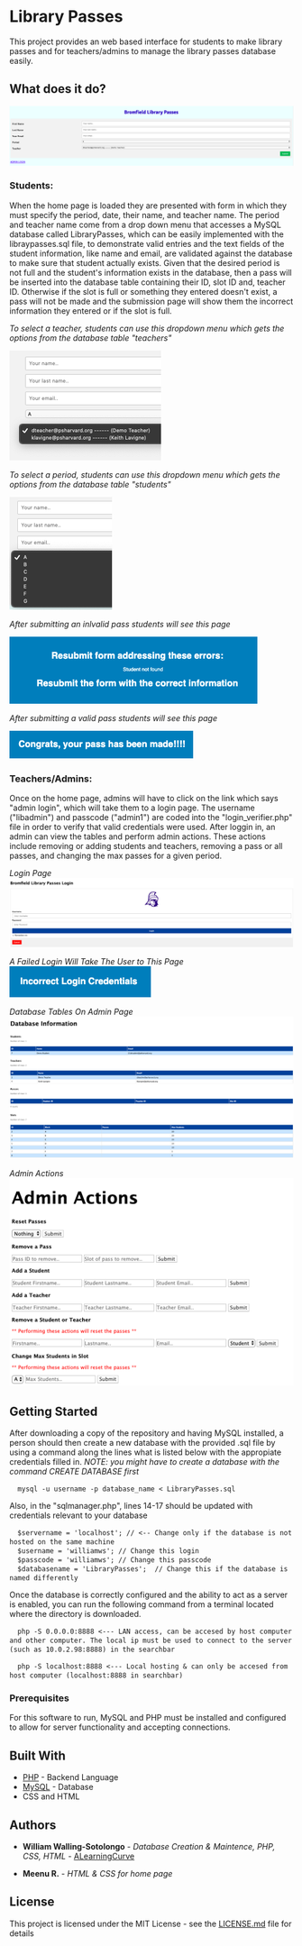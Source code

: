 # Library Passes

This project provides an web based interface for students to make library passes and for teachers/admins to manage the library passes database easily.

## What does it do?
![Home Screen](https://github.com/ALearningCurve/LibraryPasses/blob/master/example%20screenshots/Mainscreen.png)

### Students:
  When the home page is loaded they are presented with form in which they must specify the period, date, their name, and teacher name. The period and teacher name come from a drop down menu that accesses a MySQL database called LibraryPasses, which can be easily implemented with the libraypasses.sql file, to demonstrate valid entries and the text fields of the student information, like name and email, are validated against the database to make sure that student actually exists. Given that the desired period is not full and the student's information exists in the database, then a pass will be inserted into the database table containing their ID, slot ID and, teacher ID. Otherwise if the slot is full or something they entered doesn't exist, a pass will not be made and the submission page will show them the incorrect information they entered or if the slot is full.
  
 *To select a teacher, students can use this dropdown menu which gets the options from the database table "teachers"*
 
![Dropdown Teachers Selection](https://github.com/ALearningCurve/LibraryPasses/blob/master/example%20screenshots/Teacher%20Dropdown.png)

*To select a period, students can use this dropdown menu which gets the options from the database table "students"*

![Dropdown Period Selection](https://github.com/ALearningCurve/LibraryPasses/blob/master/example%20screenshots/Period%20Dropdown.png)

*After submitting an inlvalid pass students will see this page*

![Submission Failed](https://github.com/ALearningCurve/LibraryPasses/blob/master/example%20screenshots/Submission%20Failure.png)

*After submitting a valid pass students will see this page*

![Submission Success](https://github.com/ALearningCurve/LibraryPasses/blob/master/example%20screenshots/Submission%20Success.png)

### Teachers/Admins:
  Once on the home page, admins will have to click on the link which says "admin login", which will take them to a login page. The username ("libadmin") and passcode ("admin1") are coded into the "login_verifier.php" file in order to verify that valid credentials were used. After loggin in, an admin can view the tables and perform admin actions. These actions include removing or adding students and teachers, removing a pass or all passes, and changing the max passes for a given period.
  
*Login Page*
![Login Page](https://github.com/ALearningCurve/LibraryPasses/blob/master/example%20screenshots/Login%20Page.png)

*A Failed Login Will Take The User to This Page*
![Login Page](https://github.com/ALearningCurve/LibraryPasses/blob/master/example%20screenshots/Login%20Failed.png)

*Database Tables On Admin Page*
![Login Page](https://github.com/ALearningCurve/LibraryPasses/blob/master/example%20screenshots/Admin%20Table.png)

*Admin Actions*
![Login Page](https://github.com/ALearningCurve/LibraryPasses/blob/master/example%20screenshots/Admin%20Actions.png)
  
## Getting Started

After downloading a copy of the repository and having MySQL installed, a person should then create a new database with the provided .sql file by using a command along the lines what is listed below with the appropiate credentials filled in.
  *NOTE: you might have to create a database with the command CREATE DATABASE first*
```
  mysql -u username -p database_name < LibraryPasses.sql
```
Also, in the "sqlmanager.php", lines 14-17 should be updated with credentials relevant to your database
```
  $servername = 'localhost'; // <-- Change only if the database is not hosted on the same machine
  $username = 'williamws'; // Change this login
  $passcode = 'williamws'; // Change this passcode
  $databasename = 'LibraryPasses';  // Change this if the database is named differently
```

Once the database is correctly configured and the ability to act as a server is enabled, you can run the following command from a terminal located where the directory is downloaded.
```
  php -S 0.0.0.0:8888 <--- LAN access, can be accesed by host computer and other computer. The local ip must be used to connect to the server (such as 10.0.2.98:8888) in the searchbar
```
```
  php -S localhost:8888 <--- Local hosting & can only be accesed from host computer (localhost:8888 in searchbar)
```

### Prerequisites

For this software to run, MySQL and PHP must be installed and configured to allow for server functionality and accepting connections.


## Built With

* [PHP](https://www.php.net/) - Backend Language
* [MySQL](https://dev.mysql.com/downloads/mysql/) - Database
* CSS and HTML


## Authors

* **William Walling-Sotolongo** - *Database Creation & Maintence, PHP, CSS, HTML* - [ALearningCurve](https://github.com/ALearningCurve)


* **Meenu R.** - *HTML & CSS for home page* 

## License

This project is licensed under the MIT License - see the [LICENSE.md](LICENSE.md) file for details
